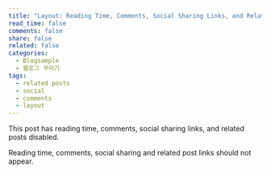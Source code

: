 ```yaml
---
title: "Layout: Reading Time, Comments, Social Sharing Links, and Related Posts Disabled"
read_time: false
comments: false
share: false
related: false
categories: 
  - Blogsample
  - 블로그 꾸미기
tags:
  - related posts
  - social
  - comments
  - layout
---
```


This post has reading time, comments, social sharing links, and related posts disabled.

Reading time, comments, social sharing and related post links should not appear.